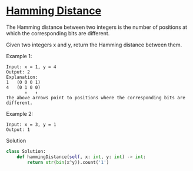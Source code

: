 # [Hamming Distance](https://leetcode.com/problems/hamming-distance/)

The Hamming distance between two integers is the number of positions at which the corresponding bits are different.

Given two integers x and y, return the Hamming distance between them.

Example 1:
```
Input: x = 1, y = 4
Output: 2
Explanation:
1   (0 0 0 1)
4   (0 1 0 0)
       ↑   ↑
The above arrows point to positions where the corresponding bits are different.
```
Example 2:
```
Input: x = 3, y = 1
Output: 1
```
Solution
```python
class Solution:
    def hammingDistance(self, x: int, y: int) -> int:
        return str(bin(x^y)).count('1')
```
